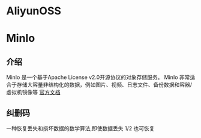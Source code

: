# AliyunOSS 

# MinIo
## 介绍
MinIo 是一个基于Apache License v2.0开源协议的对象存储服务。
MinIo 非常适合于存储大容量非结构化的数据，例如图片、视频、日志文件、备份数据和容器/虚拟机镜像等
[官方文档](http://docs.minio.org.cn/docs)
## 纠删码
一种恢复丢失和损坏数据的数学算法,即使数据丢失 1/2 也可恢复